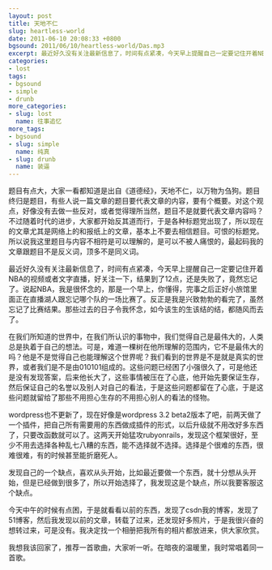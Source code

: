 ```yaml
---
layout: post
title: 天地不仁
slug: heartless-world
date: 2011-06-10 20:08:33 +0800
bgsound: 2011/06/10/heartless-world/Das.mp3
excerpt: 最近好久没有关注最新信息了，时间有点紧凑，今天早上提醒自己一定要记住开着NBA的视频或者文字直播，好关注一下，结果到了12点，还是失败了，竟然忘记了。说起NBA，我是很怀念的，那是一个早上，你懂得，完事之后正好小旅馆里面正在直播湖人跟忘记哪个队的一场比赛了。反正是我是兴致勃勃的看完了，虽然忘记了比赛结果。那些过去的日子令我怀念，如今该生的生该结的结，都随风而去了。
categories:
- lost
tags:
- bgsound
- simple
- drunb
more_categories:
- slug: lost
  name: 往事追忆
more_tags:
- bgsound
- slug: simple
  name: 纯真
- slug: drunb
  name: 装逼
---
```


题目有点大，大家一看都知道是出自《道德经》，天地不仁，以万物为刍狗。题目终归是题目，有些人说一篇文章的题目要代表文章的内容，要有个概要。对这个观点，好像没有去做一些反对，或者觉得理所当然，题目不是就要代表文章内容吗？不过随着时代的进步，大家都开始反其道而行，于是各种标题党出现了，所以现在的文章尤其是网络上的和报纸上的文章，基本上不要去相信题目。可恨的标题党。所以说我这里题目与内容不相符是可以理解的，是可以不被人痛恨的，最起码我的文章跟题目不是反义词，顶多不是同义词。

最近好久没有关注最新信息了，时间有点紧凑，今天早上提醒自己一定要记住开着NBA的视频或者文字直播，好关注一下，结果到了12点，还是失败了，竟然忘记了。说起NBA，我是很怀念的，那是一个早上，你懂得，完事之后正好小旅馆里面正在直播湖人跟忘记哪个队的一场比赛了。反正是我是兴致勃勃的看完了，虽然忘记了比赛结果。那些过去的日子令我怀念，如今该生的生该结的结，都随风而去了。

在我们所知道的世界中，在我们所认识的事物中，我们觉得自己是最伟大的，人类总是执着于自己的想法。可是，难道一棵树在他所理解的范围内，它不是最伟大的吗？他是不是觉得自己也能理解这个世界呢？我们看到的世界是不是就是真实的世界，或者我们是不是由010101组成的。这些问题已经困了小强很久了，可是他还是没有发现答案，后来他长大了，这些事情被压在了心底，他开始先要保证生存，然后保证自己的名誉以及别人对自己的看法，于是这些问题都留在了心底，于是这些问题就留给了那些不用担心生存的不用担心别人的看法的怪物。

wordpress也不更新了，现在好像是wordpress 3.2 beta2版本了吧，前两天做了一个插件，把自己所有需要用的东西做成插件的形式，以后升级就不用改好多东西了，只要改函数就可以了。这两天开始猛攻rubyonrails，发现这个框架很好，至少不用去选择各种乱七八糟的东西，能不选择就不选择。选择是个很难的东西，很难很难，有的时候甚至能折磨死人。

发现自己的一个缺点，喜欢从头开始，比如最近要做一个东西，就十分想从头开始，但是已经做到很多了，所以开始选择了，我发现这是个缺点，所以我要客服这个缺点。

今天中午的时候有点困，于是就看看以前的东西，发现了csdn我的博客，发现了51博客，然后我发现以前的文章，转载了过来，还发现好多照片，于是我很兴奋的想转过来，可是没有。我决定找一个相册把我所有的相片都放进来，供大家欣赏。

我想我该回家了，推荐一首歌曲，大家听一听。在暗夜的温暖里，我时常唱着同一首歌。
